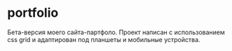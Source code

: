 # portfolio

Бета-версия моего сайта-партфоло. 
Проект написан с использованием css grid и адаптирован под планшеты и мобильные устройства.
